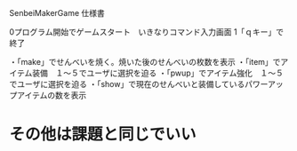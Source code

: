 SenbeiMakerGame
仕様書

0プログラム開始でゲームスタート　いきなりコマンド入力画面
1「ｑキー」で終了

・「make」でせんべいを焼く。焼いた後のせんべいの枚数を表示
・「item」でアイテム装備　１〜５でユーザに選択を迫る
・「pwup」でアイテム強化　１〜５でユーザに選択を迫る
・「show」で現在のせんべいと装備しているパワーアップアイテムの数を表示

その他は課題と同じでいい
===============
